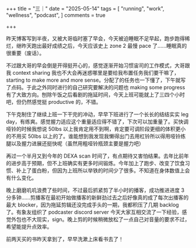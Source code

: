 +++
title = "三｜"
date = "2025-05-14"
tags = [
    "running",
    "work",
    "wellness",
    "podcast",
]
comments = true

+++

昨天博客写到半夜，又被大哥临时塞了早会，今天被迫睡眠不足早起，跑步跑得稀烂，继昨天跑出最好成绩之后，今天应该史上 zone 2 最慢 pace 了……睡眠真的很重要（废话）。

不过跟大哥的早会倒是开得挺开心的，感觉逐渐开始习惯宙司的工作模式，大哥跟我 context sharing 我也不大会再迷惑哪里是要给我布置任务我们要干嘛了，starting to make more and more sense。分配了的任务也一下懂了，下午就写了点码。于此之外同时进行的自己研究要解决的问题也 making some progress 有了大致方向。刨除午饭之后看剧的拖延时间，今天上班可能就上了三四个小时吧，但仍然感觉挺 productive 的，不错。

下午克制住了继续上班一下干完的冲动，早早下班进行了一个长长的结结实实 leg day，有练爽。感觉握力适应这个重量适应得不错了，下次可以加重量了。买快调哑铃的时候我想说 50lbs 以上我肯定用不到啊，肯定要可调阶段更细的体积更小的不用买 50lbs 以上的了。谁能想到我发现我懒得出门去用杠铃所以得用哑铃练腿以及握力进展还挺快呢（虽然用粗哑铃瓶颈主要是握力吧）

再过一个半月又到今年的 DEXA scan 时间了，有点期待又害怕结果。去年比前年的进步高于预期，但不上班确实有更多时间锻炼。今年加上了跑步、改变了饮食习惯、补上了蛋白粉，但因为上班所以举铁的时间少了很多。不知道在身体数值上会有什么变化。

晚上磨磨叽叽浪费了些时间，不过最后抓紧剪了半小时的播客，成功推进进度 3 分多钟……剪播客在最初开始做播客的新鲜劲过去之后好像真的成了每次出播客的最大 blocker，因为拖延剪辑还没完成手头的一期，我都积压了几期 backlog 了。有象友组织了 podcaster discord server 今天大家互相交流了一下经验，感觉外包也不大现实，sign。晚上剪的时候稍微放松了一点自己对音量的要求不过，希望能提升点效率。

前两天买的书昨天拿到了，早早洗漱上床看书去了！